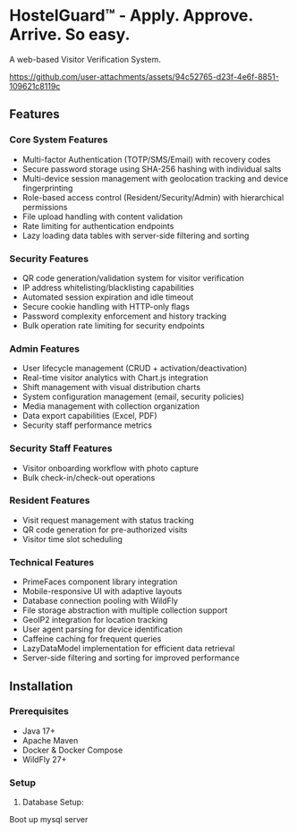 # HostelGuard™ - Apply. Approve. Arrive. So easy.

A web-based Visitor Verification System.

https://github.com/user-attachments/assets/94c52765-d23f-4e6f-8851-109621c8119c

## Features

### Core System Features
- Multi-factor Authentication (TOTP/SMS/Email) with recovery codes
- Secure password storage using SHA-256 hashing with individual salts
- Multi-device session management with geolocation tracking and device fingerprinting
- Role-based access control (Resident/Security/Admin) with hierarchical permissions
- File upload handling with content validation
- Rate limiting for authentication endpoints
- Lazy loading data tables with server-side filtering and sorting

### Security Features
- QR code generation/validation system for visitor verification
- IP address whitelisting/blacklisting capabilities
- Automated session expiration and idle timeout
- Secure cookie handling with HTTP-only flags
- Password complexity enforcement and history tracking
- Bulk operation rate limiting for security endpoints

### Admin Features
- User lifecycle management (CRUD + activation/deactivation)
- Real-time visitor analytics with Chart.js integration
- Shift management with visual distribution charts
- System configuration management (email, security policies)
- Media management with collection organization
- Data export capabilities (Excel, PDF)
- Security staff performance metrics

### Security Staff Features
- Visitor onboarding workflow with photo capture
- Bulk check-in/check-out operations

### Resident Features
- Visit request management with status tracking
- QR code generation for pre-authorized visits
- Visitor time slot scheduling

### Technical Features
- PrimeFaces component library integration
- Mobile-responsive UI with adaptive layouts
- Database connection pooling with WildFly
- File storage abstraction with multiple collection support
- GeoIP2 integration for location tracking
- User agent parsing for device identification
- Caffeine caching for frequent queries
- LazyDataModel implementation for efficient data retrieval
- Server-side filtering and sorting for improved performance

## Installation

### Prerequisites
- Java 17+
- Apache Maven
- Docker & Docker Compose
- WildFly 27+

### Setup

1. Database Setup:

Boot up mysql server
